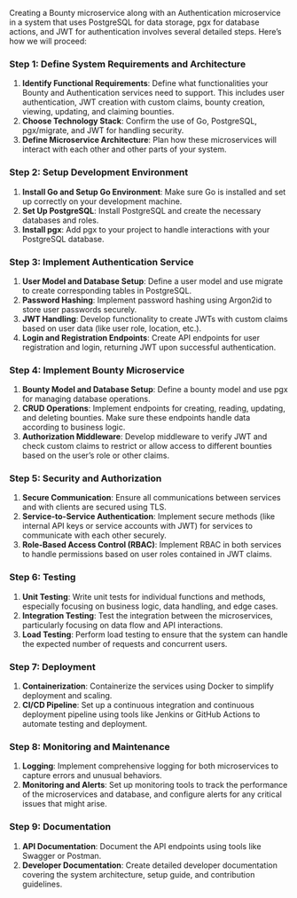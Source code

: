 Creating a Bounty microservice along with an Authentication microservice in a system that uses PostgreSQL for data storage, pgx for database actions, and JWT for authentication involves several detailed steps. Here’s how we will proceed:

### Step 1: Define System Requirements and Architecture
1. **Identify Functional Requirements**: Define what functionalities your Bounty and Authentication services need to support. This includes user authentication, JWT creation with custom claims, bounty creation, viewing, updating, and claiming bounties.
2. **Choose Technology Stack**: Confirm the use of Go, PostgreSQL, pgx/migrate, and JWT for handling security.
3. **Define Microservice Architecture**: Plan how these microservices will interact with each other and other parts of your system.

### Step 2: Setup Development Environment
1. **Install Go and Setup Go Environment**: Make sure Go is installed and set up correctly on your development machine.
2. **Set Up PostgreSQL**: Install PostgreSQL and create the necessary databases and roles.
3. **Install pgx**: Add pgx to your project to handle interactions with your PostgreSQL database.

### Step 3: Implement Authentication Service
1. **User Model and Database Setup**: Define a user model and use migrate to create corresponding tables in PostgreSQL.
2. **Password Hashing**: Implement password hashing using Argon2id to store user passwords securely.
3. **JWT Handling**: Develop functionality to create JWTs with custom claims based on user data (like user role, location, etc.).
4. **Login and Registration Endpoints**: Create API endpoints for user registration and login, returning JWT upon successful authentication.

### Step 4: Implement Bounty Microservice
1. **Bounty Model and Database Setup**: Define a bounty model and use pgx for managing database operations.
2. **CRUD Operations**: Implement endpoints for creating, reading, updating, and deleting bounties. Make sure these endpoints handle data according to business logic.
3. **Authorization Middleware**: Develop middleware to verify JWT and check custom claims to restrict or allow access to different bounties based on the user’s role or other claims.

### Step 5: Security and Authorization
1. **Secure Communication**: Ensure all communications between services and with clients are secured using TLS.
2. **Service-to-Service Authentication**: Implement secure methods (like internal API keys or service accounts with JWT) for services to communicate with each other securely.
3. **Role-Based Access Control (RBAC)**: Implement RBAC in both services to handle permissions based on user roles contained in JWT claims.

### Step 6: Testing
1. **Unit Testing**: Write unit tests for individual functions and methods, especially focusing on business logic, data handling, and edge cases.
2. **Integration Testing**: Test the integration between the microservices, particularly focusing on data flow and API interactions.
3. **Load Testing**: Perform load testing to ensure that the system can handle the expected number of requests and concurrent users.

### Step 7: Deployment
1. **Containerization**: Containerize the services using Docker to simplify deployment and scaling.
2. **CI/CD Pipeline**: Set up a continuous integration and continuous deployment pipeline using tools like Jenkins or GitHub Actions to automate testing and deployment.

### Step 8: Monitoring and Maintenance
1. **Logging**: Implement comprehensive logging for both microservices to capture errors and unusual behaviors.
2. **Monitoring and Alerts**: Set up monitoring tools to track the performance of the microservices and database, and configure alerts for any critical issues that might arise.

### Step 9: Documentation
1. **API Documentation**: Document the API endpoints using tools like Swagger or Postman.
2. **Developer Documentation**: Create detailed developer documentation covering the system architecture, setup guide, and contribution guidelines.

